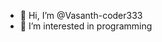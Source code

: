 - 👋 Hi, I’m @Vasanth-coder333
- 👀 I’m interested in programming 


<!---
Vasanth-coder333/Vasanth-coder333 is a ✨ special ✨ repository because its `README.md` (this file) appears on your GitHub profile.
You can click the Preview link to take a look at your changes.
--->
